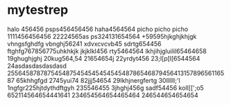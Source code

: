 # mytestrep
halo 456456
psps456456456
haha4564564
picho picho picho
1111456456456
22224565as
ps324131654564
+59595hjkghjkhjgk
vhngsfghdfg
vbnghj56241
xdvxcvcvb45
sdrtg654456
ftghfg767856775uhkhkjk
jkjklkl456
rty5464564
lkhjihjgluilil65464658
19ghughjghj
20kug564,54
21654654j
22yrdyt456
23;l[p[l[6544564
24asdasdasdasdasd
25564587878754548754545454545454878654687945641315789656116587
65khhgfgd
2745yui74
82jjj54654
29lkhjnergfertg
30llllll;'l
1ngfgr225hjtdythdftgyh
235546455
3jhghj456g
sadf54456
koll[[';o5
652114564654441641
234654564654465464
246544654654654
